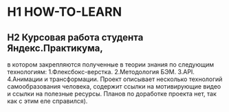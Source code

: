 # H1 HOW-TO-LEARN

## H2 Курсовая работа студента **Яндекс.Практикума**,
в котором закрепляются полученные  в теории знания по следующим технологиям:
1.Флексбокс-верстка.
2.Методология БЭМ.
3.API.
4.Анимации и трансформации.
Проект описывает несколько технологий самообразования человека, содержит ссылки на
мотивирующие видео и ссылки на полезные ресурсы.
Планов по доработке проекта нет, так как с этим еле справился).
